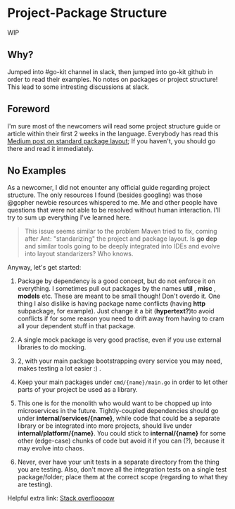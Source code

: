 # Project-Package Structure
WIP
## Why?
Jumped into #go-kit channel in slack, then jumped into go-kit github in order to read their examples. No notes on packages or project structure! This lead to some intresting discussions at slack.

## Foreword
I'm sure most of the newcomers will read some project structure guide or article within their first 2 weeks in the language. Everybody has read this [Medium post on standard package layout](https://medium.com/@benbjohnson/standard-package-layout-7cdbc8391fc1#.ds38va3pp); If you haven't, you should go there and read it immediately.

## No Examples
As a newcomer, I did not enounter any official guide regarding project structure. The only resources I found (besides googling) was those @gopher newbie resources whispered to me. Me and other people have questions that were not able to be resolved without human interaction. I'll try to sum up everything I've learned here.

> This issue seems similar to the problem Maven tried to fix, coming after Ant: "standarizing" the project and package layout. Is __go dep__ and similar tools going to be deeply integrated into IDEs and evolve into layout standarizers? Who knows.

Anyway, let's get started:

1. Package by dependency is a good concept, but do not enforce it on everything. I sometimes pull out packages by the names __util__ , __misc__ , __models__ etc. These are meant to be small though! Don't overdo it. One thing I also dislike is having package name conflicts (having __http__ subpackage, for example). Just change it a bit (__hypertext?__)to avoid conflicts if for some reason you need to drift away from having to cram all your dependent stuff in that package.

2. A single mock package is very good practise, even if you use external libraries to do mocking.

3. 2, with your main package bootstrapping every service you may need, makes testing a lot easier :) .

4. Keep your main packages under `cmd/{name}/main.go` in order to let other parts of your project be used as a library.

5. This one is for the monolith who would want to be chopped up into microservices in the future. Tightly-coupled dependencies should go under __internal/services/{name}__, while code that could be a separate library or be integrated into more projects, should live under __internal/platform/{name}__. You could stick to __internal/{name}__ for some other (edge-case) chunks of code but avoid it if you can (?), because it may evolve into chaos.

6. Never, ever have your unit tests in a separate directory from the thing you are testing. Also, don't move all the integration tests on a single test package/folder; place them at the correct scope (regarding to what they are testing).

Helpful extra link: [Stack overfloooow](https://stackoverflow.com/questions/14867452/what-is-a-sensible-way-to-layout-a-go-project)
